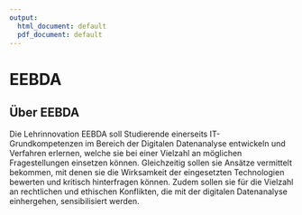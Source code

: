 ```yaml
---
output:
  html_document: default
  pdf_document: default
---
```

# EEBDA
## Über EEBDA
Die Lehrinnovation EEBDA soll Studierende einerseits IT-Grundkompetenzen im Bereich der Digitalen Datenanalyse entwickeln und Verfahren erlernen, welche sie bei einer Vielzahl an möglichen Fragestellungen einsetzen können. Gleichzeitig sollen sie Ansätze vermittelt bekommen, mit denen sie die Wirksamkeit der eingesetzten Technologien bewerten und kritisch hinterfragen können. Zudem sollen sie für die Vielzahl an rechtlichen und ethischen Konflikten, die mit der digitalen Datenanalyse einhergehen, sensibilisiert werden.

